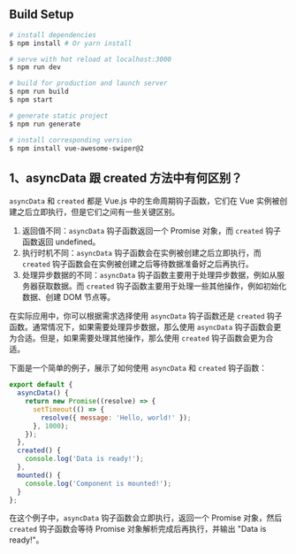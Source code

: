 ## Build Setup

``` bash
# install dependencies
$ npm install # Or yarn install

# serve with hot reload at localhost:3000
$ npm run dev

# build for production and launch server
$ npm run build
$ npm start

# generate static project
$ npm run generate

# install corresponding version
$ npm install vue-awesome-swiper@2
```

## 1、asyncData 跟 created 方法中有何区别？

`asyncData` 和 `created` 都是 Vue.js 中的生命周期钩子函数，它们在 Vue 实例被创建之后立即执行，但是它们之间有一些关键区别。

1. 返回值不同：`asyncData` 钩子函数返回一个 Promise 对象，而 `created` 钩子函数返回 undefined。
2. 执行时机不同：`asyncData` 钩子函数会在实例被创建之后立即执行，而 `created` 钩子函数会在实例被创建之后等待数据准备好之后再执行。
3. 处理异步数据的不同：`asyncData` 钩子函数主要用于处理异步数据，例如从服务器获取数据。而 `created` 钩子函数主要用于处理一些其他操作，例如初始化数据、创建 DOM 节点等。

在实际应用中，你可以根据需求选择使用 `asyncData` 钩子函数还是 `created` 钩子函数。通常情况下，如果需要处理异步数据，那么使用 `asyncData` 钩子函数会更为合适。但是，如果需要处理其他操作，那么使用 `created` 钩子函数会更为合适。

下面是一个简单的例子，展示了如何使用 `asyncData` 和 `created` 钩子函数：
```javascript
export default {
  asyncData() {
    return new Promise((resolve) => {
      setTimeout(() => {
        resolve({ message: 'Hello, world!' });
      }, 1000);
    });
  },
  created() {
    console.log('Data is ready!');
  },
  mounted() {
    console.log('Component is mounted!');
  }
};
```
在这个例子中，`asyncData` 钩子函数会立即执行，返回一个 Promise 对象，然后 `created` 钩子函数会等待 Promise 对象解析完成后再执行，并输出 "Data is ready!"。
